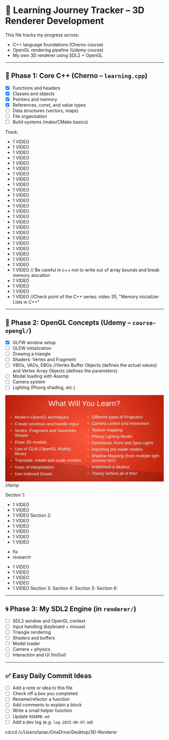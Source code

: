 # 🎯 Learning Journey Tracker – 3D Renderer Development

This file tracks my progress across:
- C++ language foundations (Cherno course)
- OpenGL rendering pipeline (Udemy course)
- My own 3D renderer using SDL2 + OpenGL

---

## 🧱 Phase 1: Core C++ (Cherno – `learning.cpp`)
- [X] Functions and headers
- [x] Classes and objects
- [X] Pointers and memory
- [X] References, const, and value types
- [ ] Data structures (vectors, maps)
- [ ] File organization
- [ ] Build systems (make/CMake basics)

Track:
- 1 VIDEO
- 1 VIDEO
- 1 VIDEO
- 1 VIDEO
- 1 VIDEO
- 1 VIDEO
- 1 VIDEO
- 1 VIDEO
- 1 VIDEO
- 1 VIDEO
- 1 VIDEO
- 1 VIDEO
- 1 VIDEO
- 1 VIDEO
- 1 VIDEO
- 1 VIDEO
- 1 VIDEO
- 1 VIDEO
- 1 VIDEO
- 1 VIDEO
- 1 VIDEO
- 1 VIDEO
- 1 VIDEO
- 1 VIDEO
- 1 VIDEO // Be careful in c++ not to write out of array bounds and break memory alocation
- 1 VIDEO
- 1 VIDEO
- 1 VIDEO
- 1 VIDEO
//Check point of the C++ series: video 35, "Memory inicializer Lists in C++"

---

## 🔺 Phase 2: OpenGL Concepts (Udemy – `course-opengl/`)
- [X] GLFW window setup
- [ ] GLEW initialization
- [ ] Drawing a triangle
- [ ] Shaders: Vertex and Fragment
- [ ] VBOs, VAOs, EBOs //Vertex Buffer Objects (defines the actual values) and Vertex Array Objects (defines the parameters)
- [ ] Model loading with Assimp
- [ ] Camera system
- [ ] Lighting (Phong shading, etc.)

![alt text](image.png) //temp

Section 1:
  - 1 VIDEO
  - 1 VIDEO
  - 1 VIDEO
Section 2:
  - 1 VIDEO
  - 1 VIDEO
  - 1 VIDEO
  - 1 VIDEO
  - 1 VIDEO
  + fix
  + research
  - 1 VIDEO
  - 1 VIDEO
  - 1 VIDEO
  - 1 VIDEO
  - 1 VIDEO
Section 3:
Section 4:
Section 5:
Section 6:

---

## 🌀 Phase 3: My SDL2 Engine (in `renderer/`)
- [ ] SDL2 window and OpenGL context
- [ ] Input handling (keyboard + mouse)
- [ ] Triangle rendering
- [ ] Shaders and buffers
- [ ] Model loader
- [ ] Camera + physics
- [ ] Interaction and UI (ImGui)

---

## ✅ Easy Daily Commit Ideas
- [ ] Add a note or idea to this file
- [ ] Check off a box you completed
- [ ] Rename/refactor a function
- [ ] Add comments to explain a block
- [ ] Write a small helper function
- [ ] Update `README.md`
- [ ] Add a dev log (e.g. `log-2025-06-07.md`)

cd:cd /c/Users/lanac/OneDrive/Desktop/3D-Renderer

